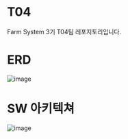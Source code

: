 # T04
Farm System 3기 T04팀 레포지토리입니다.

# ERD
![image](https://github.com/user-attachments/assets/d622ad85-8040-4c48-ae22-f425f86272ca)
# SW 아키텍쳐
![image](https://github.com/user-attachments/assets/5f35f798-70b0-491d-b7ac-375c211e5f3a)


